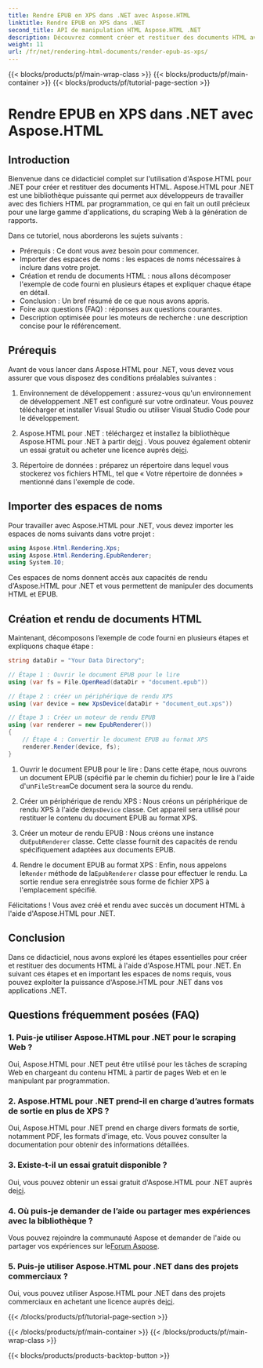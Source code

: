 ```yaml
---
title: Rendre EPUB en XPS dans .NET avec Aspose.HTML
linktitle: Rendre EPUB en XPS dans .NET
second_title: API de manipulation HTML Aspose.HTML .NET
description: Découvrez comment créer et restituer des documents HTML avec Aspose.HTML pour .NET dans ce didacticiel complet. Plongez dans le monde de la manipulation HTML, du scraping Web et bien plus encore.
weight: 11
url: /fr/net/rendering-html-documents/render-epub-as-xps/
---
```


{{< blocks/products/pf/main-wrap-class >}}
{{< blocks/products/pf/main-container >}}
{{< blocks/products/pf/tutorial-page-section >}}

# Rendre EPUB en XPS dans .NET avec Aspose.HTML


## Introduction

Bienvenue dans ce didacticiel complet sur l'utilisation d'Aspose.HTML pour .NET pour créer et restituer des documents HTML. Aspose.HTML pour .NET est une bibliothèque puissante qui permet aux développeurs de travailler avec des fichiers HTML par programmation, ce qui en fait un outil précieux pour une large gamme d'applications, du scraping Web à la génération de rapports.

Dans ce tutoriel, nous aborderons les sujets suivants :
- Prérequis : Ce dont vous avez besoin pour commencer.
- Importer des espaces de noms : les espaces de noms nécessaires à inclure dans votre projet.
- Création et rendu de documents HTML : nous allons décomposer l'exemple de code fourni en plusieurs étapes et expliquer chaque étape en détail.
- Conclusion : Un bref résumé de ce que nous avons appris.
- Foire aux questions (FAQ) : réponses aux questions courantes.
- Description optimisée pour les moteurs de recherche : une description concise pour le référencement.

## Prérequis

Avant de vous lancer dans Aspose.HTML pour .NET, vous devez vous assurer que vous disposez des conditions préalables suivantes :

1. Environnement de développement : assurez-vous qu'un environnement de développement .NET est configuré sur votre ordinateur. Vous pouvez télécharger et installer Visual Studio ou utiliser Visual Studio Code pour le développement.

2.  Aspose.HTML pour .NET : téléchargez et installez la bibliothèque Aspose.HTML pour .NET à partir de[ici](https://releases.aspose.com/html/net/) . Vous pouvez également obtenir un essai gratuit ou acheter une licence auprès de[ici](https://purchase.aspose.com/buy).

3. Répertoire de données : préparez un répertoire dans lequel vous stockerez vos fichiers HTML, tel que « Votre répertoire de données » mentionné dans l'exemple de code.

## Importer des espaces de noms

Pour travailler avec Aspose.HTML pour .NET, vous devez importer les espaces de noms suivants dans votre projet :

```csharp
using Aspose.Html.Rendering.Xps;
using Aspose.Html.Rendering.EpubRenderer;
using System.IO;
```

Ces espaces de noms donnent accès aux capacités de rendu d'Aspose.HTML pour .NET et vous permettent de manipuler des documents HTML et EPUB.

## Création et rendu de documents HTML

Maintenant, décomposons l’exemple de code fourni en plusieurs étapes et expliquons chaque étape :

```csharp
string dataDir = "Your Data Directory";

// Étape 1 : Ouvrir le document EPUB pour le lire
using (var fs = File.OpenRead(dataDir + "document.epub"))

// Étape 2 : créer un périphérique de rendu XPS
using (var device = new XpsDevice(dataDir + "document_out.xps"))

// Étape 3 : Créer un moteur de rendu EPUB
using (var renderer = new EpubRenderer())
{
    // Étape 4 : Convertir le document EPUB au format XPS
    renderer.Render(device, fs);
}
```

1.  Ouvrir le document EPUB pour le lire : Dans cette étape, nous ouvrons un document EPUB (spécifié par le chemin du fichier) pour le lire à l'aide d'un`FileStream`Ce document sera la source du rendu.

2.  Créer un périphérique de rendu XPS : Nous créons un périphérique de rendu XPS à l'aide de`XpsDevice` classe. Cet appareil sera utilisé pour restituer le contenu du document EPUB au format XPS.

3.  Créer un moteur de rendu EPUB : Nous créons une instance du`EpubRenderer` classe. Cette classe fournit des capacités de rendu spécifiquement adaptées aux documents EPUB.

4.  Rendre le document EPUB au format XPS : Enfin, nous appelons le`Render` méthode de la`EpubRenderer` classe pour effectuer le rendu. La sortie rendue sera enregistrée sous forme de fichier XPS à l'emplacement spécifié.

Félicitations ! Vous avez créé et rendu avec succès un document HTML à l'aide d'Aspose.HTML pour .NET.

## Conclusion

Dans ce didacticiel, nous avons exploré les étapes essentielles pour créer et restituer des documents HTML à l'aide d'Aspose.HTML pour .NET. En suivant ces étapes et en important les espaces de noms requis, vous pouvez exploiter la puissance d'Aspose.HTML pour .NET dans vos applications .NET.

## Questions fréquemment posées (FAQ)

### 1. Puis-je utiliser Aspose.HTML pour .NET pour le scraping Web ?

Oui, Aspose.HTML pour .NET peut être utilisé pour les tâches de scraping Web en chargeant du contenu HTML à partir de pages Web et en le manipulant par programmation.

### 2. Aspose.HTML pour .NET prend-il en charge d’autres formats de sortie en plus de XPS ?

Oui, Aspose.HTML pour .NET prend en charge divers formats de sortie, notamment PDF, les formats d'image, etc. Vous pouvez consulter la documentation pour obtenir des informations détaillées.

### 3. Existe-t-il un essai gratuit disponible ?

 Oui, vous pouvez obtenir un essai gratuit d'Aspose.HTML pour .NET auprès de[ici](https://releases.aspose.com/).

### 4. Où puis-je demander de l’aide ou partager mes expériences avec la bibliothèque ?

Vous pouvez rejoindre la communauté Aspose et demander de l'aide ou partager vos expériences sur le[Forum Aspose](https://forum.aspose.com/).

### 5. Puis-je utiliser Aspose.HTML pour .NET dans des projets commerciaux ?

 Oui, vous pouvez utiliser Aspose.HTML pour .NET dans des projets commerciaux en achetant une licence auprès de[ici](https://purchase.aspose.com/buy).


{{< /blocks/products/pf/tutorial-page-section >}}

{{< /blocks/products/pf/main-container >}}
{{< /blocks/products/pf/main-wrap-class >}}

{{< blocks/products/products-backtop-button >}}
